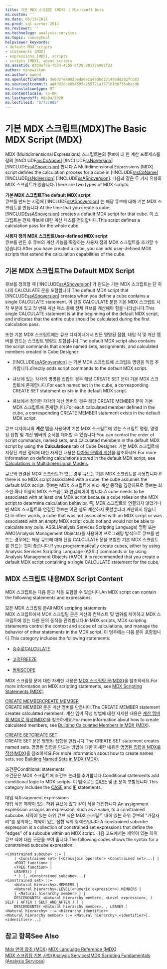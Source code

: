 ```yaml
---
title: 기본 MDX 스크립트 (MDX) | Microsoft Docs
ms.custom: ''
ms.date: 06/13/2017
ms.prod: sql-server-2014
ms.reviewer: ''
ms.technology: analysis-services
ms.topic: conceptual
helpviewer_keywords:
- default MDX scripts
- statements [MDX]
- expressions [MDX], scripts
- scripts [MDX], about scripts
ms.assetid: 83d9afda-7d34-42b5-8f28-20172a905f23
author: minewiskan
ms.author: owend
ms.openlocfilehash: de0d2fea002beda0eca480bd27140bdd202fcb83
ms.sourcegitcommit: ad4d92dce894592a259721a1571b1d8736abacdb
ms.translationtype: MT
ms.contentlocale: ko-KR
ms.lasthandoff: 08/04/2020
ms.locfileid: "87737005"
---
```

# <a name="the-basic-mdx-script-mdx"></a><span data-ttu-id="a44ca-102">기본 MDX 스크립트(MDX)</span><span class="sxs-lookup"><span data-stu-id="a44ca-102">The Basic MDX Script (MDX)</span></span>
  <span data-ttu-id="a44ca-103">MDX (Multidimensional Expressions) 스크립트는의 큐브에 대 한 계산 프로세스를 정의 [!INCLUDE[msCoName](../../../includes/msconame-md.md)] [!INCLUDE[ssNoVersion](../../../includes/ssnoversion-md.md)] [!INCLUDE[ssASnoversion](../../../includes/ssasnoversion-md.md)] 합니다.</span><span class="sxs-lookup"><span data-stu-id="a44ca-103">A Multidimensional Expressions (MDX) script defines the calculation process for a cube in [!INCLUDE[msCoName](../../../includes/msconame-md.md)] [!INCLUDE[ssNoVersion](../../../includes/ssnoversion-md.md)] [!INCLUDE[ssASnoversion](../../../includes/ssasnoversion-md.md)].</span></span> <span data-ttu-id="a44ca-104">다음과 같은 두 가지 유형의 MDX 스크립트가 있습니다.</span><span class="sxs-lookup"><span data-stu-id="a44ca-104">There are two types of MDX scripts:</span></span>  
  
 <span data-ttu-id="a44ca-105">**기본 MDX 스크립트**</span><span class="sxs-lookup"><span data-stu-id="a44ca-105">**The default MDX script**</span></span>  
 <span data-ttu-id="a44ca-106">큐브를 만드는 시점에 [!INCLUDE[ssASnoversion](../../../includes/ssasnoversion-md.md)] 는 해당 큐브에 대해 기본 MDX 스크립트를 만듭니다.</span><span class="sxs-lookup"><span data-stu-id="a44ca-106">At the time that you create a cube, [!INCLUDE[ssASnoversion](../../../includes/ssasnoversion-md.md)] creates a default MDX script for that cube.</span></span> <span data-ttu-id="a44ca-107">이 스크립트는 전체 큐브에 대한 계산 패스를 정의합니다.</span><span class="sxs-lookup"><span data-stu-id="a44ca-107">This script defines a calculation pass for the whole cube.</span></span>  
  
 <span data-ttu-id="a44ca-108">**사용자 정의 MDX 스크립트**</span><span class="sxs-lookup"><span data-stu-id="a44ca-108">**User-defined MDX script**</span></span>  
 <span data-ttu-id="a44ca-109">큐브를 만든 후 큐브의 계산 기능을 확장하는 사용자 정의 MDX 스크립트를 추가할 수 있습니다.</span><span class="sxs-lookup"><span data-stu-id="a44ca-109">After you have created a cube, you can add user-defined MDX scripts that extend the calculation capabilities of the cube.</span></span>  
  
## <a name="the-default-mdx-script"></a><span data-ttu-id="a44ca-110">기본 MDX 스크립트</span><span class="sxs-lookup"><span data-stu-id="a44ca-110">The Default MDX Script</span></span>  
 <span data-ttu-id="a44ca-111">큐브를 정의할 때 [!INCLUDE[ssASnoversion](../../../includes/ssasnoversion-md.md)] 가 만드는 기본 MDX 스크립트는 단 하나의 CALCULATE 문을 포함합니다.</span><span class="sxs-lookup"><span data-stu-id="a44ca-111">The default MDX script that [!INCLUDE[ssASnoversion](../../../includes/ssasnoversion-md.md)] creates when you define a cube contains a single CALCULATE statement.</span></span> <span data-ttu-id="a44ca-112">이 단일 CALCULATE 문은 기본 MDX 스크립트 시작 부분에 있고 첫 번째 계산 패스 중에 전체 큐브를 계산해야 함을 나타냅니다.</span><span class="sxs-lookup"><span data-stu-id="a44ca-112">This single CALCULATE statement is at the beginning of the default MDX script, and indicates that the entire cube should be calculated during the first calculation pass.</span></span>  
  
 <span data-ttu-id="a44ca-113">또한 기본 MDX 스크립트에는 큐브 디자이너에서 만든 명명된 집합, 대입 식 및 계산 멤버를 만드는 스크립트 명령도 포함됩니다.</span><span class="sxs-lookup"><span data-stu-id="a44ca-113">The default MDX script also contains the script commands that create named sets, assignments, and calculated members created in Cube Designer:</span></span>  
  
-   [!INCLUDE[ssASnoversion](../../../includes/ssasnoversion-md.md)] <span data-ttu-id="a44ca-114">는 기본 MDX 스크립트에 스크립트 명령을 직접 추가합니다.</span><span class="sxs-lookup"><span data-stu-id="a44ca-114">directly adds script commands to the default MDX script.</span></span>  
  
-   <span data-ttu-id="a44ca-115">큐브에 있는 각각의 명명된 집합의 경우 해당 CREATE SET 문이 기본 MDX 스크립트에 존재합니다.</span><span class="sxs-lookup"><span data-stu-id="a44ca-115">For each named set in the cube, a corresponding CREATE SET statement exists in the default MDX script.</span></span>  
  
-   <span data-ttu-id="a44ca-116">큐브에서 정의한 각각의 계산 멤버의 경우 해당 CREATE MEMBER 문이 기본 MDX 스크립트에 존재합니다.</span><span class="sxs-lookup"><span data-stu-id="a44ca-116">For each calculated member defined in the cube, a corresponding CREATE MEMBER statement exists in the default MDX script.</span></span>  
  
 <span data-ttu-id="a44ca-117">큐브 디자이너의 **계산** 탭을 사용하여 기본 MDX 스크립트에 있는 스크립트 명령, 명명된 집합 및 계산 멤버의 순서를 제어할 수 있습니다.</span><span class="sxs-lookup"><span data-stu-id="a44ca-117">You can control the order of script commands, named sets, and calculated members in the default MDX script by using the **Calculations** tab of Cube Designer.</span></span> <span data-ttu-id="a44ca-118">기본 MDX 스크립트에 저장된 계산 정의에 대한 자세한 내용은 [다차원 모델의 계산](../calculations-in-multidimensional-models.md)을 참조하세요.</span><span class="sxs-lookup"><span data-stu-id="a44ca-118">For more information on defining calculations stored in the default MDX script, see [Calculations in Multidimensional Models](../calculations-in-multidimensional-models.md).</span></span>  
  
 <span data-ttu-id="a44ca-119">큐브와 연결된 MDX 스크립트가 없는 경우 큐브는 기본 MDX 스크립트를 사용합니다.</span><span class="sxs-lookup"><span data-stu-id="a44ca-119">If there is no MDX script associated with a cube, the cube assumes the default MDX script.</span></span> <span data-ttu-id="a44ca-120">큐브는 MDX 스크립트에 따라 계산 동작을 결정하므로 큐브는 최소한 하나 이상의 MDX 스크립트와 연결되어야 합니다.</span><span class="sxs-lookup"><span data-stu-id="a44ca-120">A cube needs to be associated with at least one MDX script because a cube relies on the MDX script to determine calculation behavior.</span></span> <span data-ttu-id="a44ca-121">즉, MDX 스크립트와 연결되지 않았거나 빈 MDX 스크립트와 연결된 큐브는 어떤 셀도 계산하지 못할뿐더러 계산하지 않습니다.</span><span class="sxs-lookup"><span data-stu-id="a44ca-121">In other words, a cube that was not associated with an MDX script or was associated with an empty MDX script could not and would not be able to calculate any cells.</span></span> <span data-ttu-id="a44ca-122">ASSL(Analysis Services Scripting Language) 명령 또는 AMO(Analysis Management Objects)를 사용하여 프로그래밍 방식으로 큐브를 만드는 경우에는 해당 큐브에 대해 단일 CALCULATE 문을 포함한 기본 MDX 스크립트를 만드는 것이 좋습니다.</span><span class="sxs-lookup"><span data-stu-id="a44ca-122">If you programmatically create cubes, either by using Analysis Services Scripting Language (ASSL) commands or by using Analysis Management Objects (AMO), it is recommended that you create a default MDX script containing a single CALCULATE statement for the cube.</span></span>  
  
## <a name="mdx-script-content"></a><span data-ttu-id="a44ca-123">MDX 스크립트 내용</span><span class="sxs-lookup"><span data-stu-id="a44ca-123">MDX Script Content</span></span>  
 <span data-ttu-id="a44ca-124">MDX 스크립트는 다음 문과 식을 포함할 수 있습니다.</span><span class="sxs-lookup"><span data-stu-id="a44ca-124">An MDX script can contain the following statements and expressions:</span></span>  
  
 <span data-ttu-id="a44ca-125">모든 MDX 스크립팅 문</span><span class="sxs-lookup"><span data-stu-id="a44ca-125">All MDX scripting statements</span></span>  
 <span data-ttu-id="a44ca-126">MDX 스크립트에서 MDX 스크립팅 문은 계산의 컨텍스트 및 범위를 제어하고 MDX 스크립트에 있는 다른 문의 동작을 관리합니다.</span><span class="sxs-lookup"><span data-stu-id="a44ca-126">In MDX scripts, MDX scripting statements control the context and scope of calculations, and manage the behavior of other statements in the MDX script.</span></span> <span data-ttu-id="a44ca-127">이 범주에는 다음 문이 포함됩니다.</span><span class="sxs-lookup"><span data-stu-id="a44ca-127">This category includes the following statements:</span></span>  
  
-   [<span data-ttu-id="a44ca-128">승수로</span><span class="sxs-lookup"><span data-stu-id="a44ca-128">CALCULATE</span></span>](/sql/mdx/mdx-scripting-calculate)  
  
-   [<span data-ttu-id="a44ca-129">고정</span><span class="sxs-lookup"><span data-stu-id="a44ca-129">FREEZE</span></span>](/sql/mdx/mdx-scripting-freeze)  
  
-   [<span data-ttu-id="a44ca-130">범위</span><span class="sxs-lookup"><span data-stu-id="a44ca-130">SCOPE</span></span>](/sql/mdx/mdx-scripting-scope)  
  
 <span data-ttu-id="a44ca-131">MDX 스크립팅 문에 대한 자세한 내용은 [MDX 스크립팅 문&#40;MDX&#41;](/sql/mdx/mdx-scripting-statements-mdx)을 참조하세요.</span><span class="sxs-lookup"><span data-stu-id="a44ca-131">For more information on MDX scripting statements, see [MDX Scripting Statements &#40;MDX&#41;](/sql/mdx/mdx-scripting-statements-mdx).</span></span>  
  
 [<span data-ttu-id="a44ca-132">CREATE MEMBER</span><span class="sxs-lookup"><span data-stu-id="a44ca-132">CREATE MEMBER</span></span>](/sql/mdx/mdx-data-definition-create-member)  
 <span data-ttu-id="a44ca-133">CREATE MEMBER 문은 계산 멤버를 만듭니다.</span><span class="sxs-lookup"><span data-stu-id="a44ca-133">The CREATE MEMBER statement creates calculated members.</span></span> <span data-ttu-id="a44ca-134">계산 멤버 작성 방법에 대한 자세한 내용은 [계산 멤버를 MDX로 작성&#40;MDX&#41;](mdx-calculated-members-building-calculated-members.md)을 참조하세요.</span><span class="sxs-lookup"><span data-stu-id="a44ca-134">For more information about how to create calculated members, see [Building Calculated Members in MDX &#40;MDX&#41;](mdx-calculated-members-building-calculated-members.md).</span></span>  
  
 [<span data-ttu-id="a44ca-135">CREATE SET</span><span class="sxs-lookup"><span data-stu-id="a44ca-135">CREATE SET</span></span>](/sql/mdx/mdx-data-definition-create-set)  
 <span data-ttu-id="a44ca-136">CREATE SET 문은 명명된 집합을 만듭니다.</span><span class="sxs-lookup"><span data-stu-id="a44ca-136">The CREATE SET statement creates named sets.</span></span> <span data-ttu-id="a44ca-137">명명된 집합을 만드는 방법에 대한 자세한 내용은 [명명된 집합을 MDX로 작성&#40;MDX&#41;](mdx-named-sets-building-named-sets.md)을 참조하세요.</span><span class="sxs-lookup"><span data-stu-id="a44ca-137">For more information about how to create names sets, see [Building Named Sets in MDX &#40;MDX&#41;](mdx-named-sets-building-named-sets.md).</span></span>  
  
 <span data-ttu-id="a44ca-138">조건문</span><span class="sxs-lookup"><span data-stu-id="a44ca-138">Conditional statements</span></span>  
 <span data-ttu-id="a44ca-139">조건문은 MDX 스크립트에 조건부 논리를 추가합니다.</span><span class="sxs-lookup"><span data-stu-id="a44ca-139">Conditional statements add conditional logic to MDX scripts.</span></span> <span data-ttu-id="a44ca-140">이 범주로는 [CASE](/sql/mdx/case-statement-mdx) 및 [IF](/sql/mdx/mdx-scripting-if) 문이 포함됩니다.</span><span class="sxs-lookup"><span data-stu-id="a44ca-140">This category includes the [CASE](/sql/mdx/case-statement-mdx) and [IF](/sql/mdx/mdx-scripting-if) statements.</span></span>  
  
 <span data-ttu-id="a44ca-141">대입 식</span><span class="sxs-lookup"><span data-stu-id="a44ca-141">Assignment expressions</span></span>  
 <span data-ttu-id="a44ca-142">대입 식은 제약이 있는 하위 큐브에 값과 같이 식을 대입합니다.</span><span class="sxs-lookup"><span data-stu-id="a44ca-142">An assignment expression assigns an expression, such as a value, to a constrained subcube.</span></span> <span data-ttu-id="a44ca-143">제약이 있는 하위 큐브 식은 MDX 스크립트 내에 있는 하위 큐브의 "가장자리"를 정의하는 제약이 있는 집합 식의 컬렉션입니다.</span><span class="sxs-lookup"><span data-stu-id="a44ca-143">A constrained subcube expression is a collection of constrained set expressions that define the "edges" of a subcube within an MDX script.</span></span> <span data-ttu-id="a44ca-144">다음 코드에서는 제약이 있는 하위 큐브 식에 대한 구문을 보여 줍니다.</span><span class="sxs-lookup"><span data-stu-id="a44ca-144">The following codes shows the syntax for a constrained subcube expression:</span></span>  
  
```  
<Constrained subcube> ::= (   
    ( <Constrained set> [<Crossjoin operator> <Constrained set>...] |  
    <ROOT function> |  
    <TREE function> |  
    LEAVES() |  
    * ) [, <Constrained subcube>...]  
<Constrained set> ::=   
    <Natural hierarchy>.MEMBERS |   
    <Natural hierarchy>.LEVEL(<numeric expression>).MEMBERS |   
    { <Natural hierarchy member> } |   
    DESCENDANTS( <Natural hierarchy member>, <Level expression>, ( SELF | AFTER | SELF_AND_AFTER ) ) |   
    DESCENDANTS( <Natural hierarchy member>, , LEAVES )  
<Natural hierarchy> ::= <Hierarchy identifier>  
<Natural hierarchy member> ::= <Natural hierarchy>.<identifier>[.<identifier>...]  
```  
  
## <a name="see-also"></a><span data-ttu-id="a44ca-145">참고 항목</span><span class="sxs-lookup"><span data-stu-id="a44ca-145">See Also</span></span>  
 <span data-ttu-id="a44ca-146">[Mdx 언어 참조 &#40;MDX&#41;](/sql/mdx/mdx-language-reference-mdx) </span><span class="sxs-lookup"><span data-stu-id="a44ca-146">[MDX Language Reference &#40;MDX&#41;](/sql/mdx/mdx-language-reference-mdx) </span></span>  
 [<span data-ttu-id="a44ca-147">MDX 스크립팅 기본 사항&#40;Analysis Services&#41;</span><span class="sxs-lookup"><span data-stu-id="a44ca-147">MDX Scripting Fundamentals &#40;Analysis Services&#41;</span></span>](mdx-scripting-fundamentals-analysis-services.md)  
  
  
